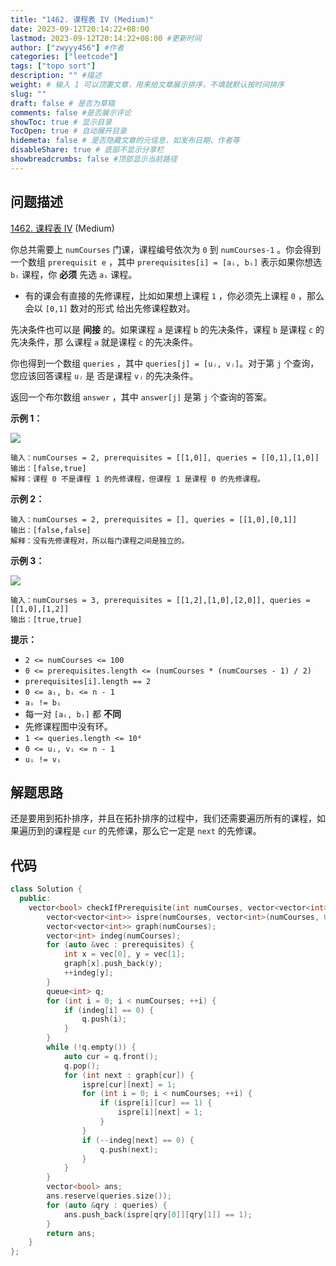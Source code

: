 ```yaml
---
title: "1462. 课程表 IV (Medium)"
date: 2023-09-12T20:14:22+08:00
lastmod: 2023-09-12T20:14:22+08:00 #更新时间
author: ["zwyyy456"] #作者
categories: ["leetcode"]
tags: ["topo sort"]
description: "" #描述
weight: # 输入 1 可以顶置文章，用来给文章展示排序，不填就默认按时间排序
slug: ""
draft: false # 是否为草稿
comments: false #是否展示评论
showToc: true # 显示目录
TocOpen: true # 自动展开目录
hidemeta: false # 是否隐藏文章的元信息，如发布日期、作者等
disableShare: true # 底部不显示分享栏
showbreadcrumbs: false #顶部显示当前路径
---
```

## 问题描述

[1462. 课程表 IV][link] (Medium)

[link]: https://leetcode.cn/problems/course-schedule-iv/

你总共需要上 `numCourses` 门课，课程编号依次为 `0` 到 `numCourses-1` 。你会得到一个数组 `prerequisit
e` ，其中 `prerequisites[i] = [aᵢ, bᵢ]` 表示如果你想选 `bᵢ` 课程，你 **必须** 先选 `aᵢ` 课程。

- 有的课会有直接的先修课程，比如如果想上课程 `1` ，你必须先上课程 `0` ，那么会以 `[0,1]` 数对的形式
给出先修课程数对。

先决条件也可以是 **间接** 的。如果课程 `a` 是课程 `b` 的先决条件，课程 `b` 是课程 `c` 的先决条件，那
么课程 `a` 就是课程 `c` 的先决条件。

你也得到一个数组 `queries` ，其中 `queries[j] = [uⱼ, vⱼ]`。对于第 `j` 个查询，您应该回答课程 `uⱼ` 是
否是课程 `vⱼ` 的先决条件。

返回一个布尔数组 `answer` ，其中 `answer[j]` 是第 `j` 个查询的答案。

**示例 1：**

![](https://pic-upyun.zwyyy456.tech/smms/2023-12-26-065341.jpg)

```
输入：numCourses = 2, prerequisites = [[1,0]], queries = [[0,1],[1,0]]
输出：[false,true]
解释：课程 0 不是课程 1 的先修课程，但课程 1 是课程 0 的先修课程。
```

**示例 2：**

```
输入：numCourses = 2, prerequisites = [], queries = [[1,0],[0,1]]
输出：[false,false]
解释：没有先修课程对，所以每门课程之间是独立的。
```

**示例 3：**

![](https://pic-upyun.zwyyy456.tech/smms/2023-12-26-065342.jpg)

```
输入：numCourses = 3, prerequisites = [[1,2],[1,0],[2,0]], queries = [[1,0],[1,2]]
输出：[true,true]
```

**提示：**

- `2 <= numCourses <= 100`
- `0 <= prerequisites.length <= (numCourses * (numCourses - 1) / 2)`
- `prerequisites[i].length == 2`
- `0 <= aᵢ, bᵢ <= n - 1`
- `aᵢ != bᵢ`
- 每一对 `[aᵢ, bᵢ]` 都 **不同**
- 先修课程图中没有环。
- `1 <= queries.length <= 10⁴`
- `0 <= uᵢ, vᵢ <= n - 1`
- `uᵢ != vᵢ`

## 解题思路

还是要用到拓扑排序，并且在拓扑排序的过程中，我们还需要遍历所有的课程，如果遍历到的课程是 `cur` 的先修课，那么它一定是 `next` 的先修课。

## 代码

```cpp
class Solution {
  public:
    vector<bool> checkIfPrerequisite(int numCourses, vector<vector<int>> &prerequisites, vector<vector<int>> &queries) {
        vector<vector<int>> ispre(numCourses, vector<int>(numCourses, 0));
        vector<vector<int>> graph(numCourses);
        vector<int> indeg(numCourses);
        for (auto &vec : prerequisites) {
            int x = vec[0], y = vec[1];
            graph[x].push_back(y);
            ++indeg[y];
        }
        queue<int> q;
        for (int i = 0; i < numCourses; ++i) {
            if (indeg[i] == 0) {
                q.push(i);
            }
        }
        while (!q.empty()) {
            auto cur = q.front();
            q.pop();
            for (int next : graph[cur]) {
                ispre[cur][next] = 1;
                for (int i = 0; i < numCourses; ++i) {
                    if (ispre[i][cur] == 1) {
                        ispre[i][next] = 1;
                    }
                }
                if (--indeg[next] == 0) {
                    q.push(next);
                }
            }
        }
        vector<bool> ans;
        ans.reserve(queries.size());
        for (auto &qry : queries) {
            ans.push_back(ispre[qry[0]][qry[1]] == 1);
        }
        return ans;
    }
};
```